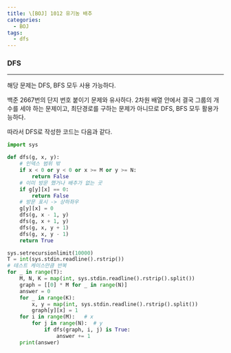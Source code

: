 ```yaml
---
title: \[BOJ] 1012 유기농 배추
categories: 
  - BOJ
tags: 
  - dfs
---
```


### DFS

---

해당 문제는 DFS, BFS 모두 사용 가능하다.

백준 2667번의 단지 번호 붙이기 문제와 유사하다. 2차원 배열 안에서 결국 그룹의 개수를 세야 하는 문제이고, 최단경로를 구하는 문제가 아니므로 DFS, BFS 모두 활용가능하다.

따라서 DFS로 작성한 코드는 다음과 같다.

```python
import sys

def dfs(g, x, y):
    # 인덱스 범위 밖
    if x < 0 or y < 0 or x >= M or y >= N:
        return False
    # 이미 방문 했거나 배추가 없는 곳
    if g[y][x] == 0:
        return False
    # 방문 표시 -> 상하좌우
    g[y][x] = 0
    dfs(g, x - 1, y)
    dfs(g, x + 1, y)
    dfs(g, x, y + 1)
    dfs(g, x, y - 1)
    return True

sys.setrecursionlimit(10000)
T = int(sys.stdin.readline().rstrip())
# 테스트 케이스만큼 반복
for _ in range(T):
    M, N, K = map(int, sys.stdin.readline().rstrip().split())
    graph = [[0] * M for _ in range(N)]
    answer = 0
    for _ in range(K):
        x, y = map(int, sys.stdin.readline().rstrip().split())
        graph[y][x] = 1
    for i in range(M):   # x
        for j in range(N):  # y
            if dfs(graph, i, j) is True:
                answer += 1
    print(answer)
```